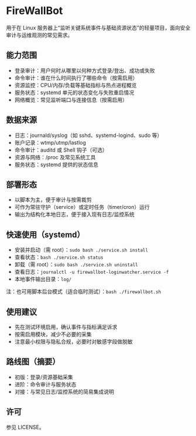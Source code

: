 # FireWallBot

用于在 Linux 服务器上“监听关键系统事件与基础资源状态”的轻量项目，面向安全审计与运维观测的常见需求。

## 能力范围

- 登录审计：用户何时从哪里以何种方式登录/登出、成功或失败
- 命令审计：谁在什么时间执行了哪些命令（按需启用）
- 资源监控：CPU/内存/负载等基础指标与热点进程概览
- 服务状态：systemd 单元的状态变化与失败重启情况
- 网络概览：常见监听端口与连接信息（按需启用）

## 数据来源

- 日志：journald/syslog（如 sshd、systemd-logind、sudo 等）
- 账户记录：wtmp/utmp/lastlog
- 命令审计：auditd 或 Shell 钩子（可选）
- 资源与网络：/proc 及常见系统工具
- 服务状态：systemd 提供的状态信息

## 部署形态

- 以脚本为主，便于审计与按需裁剪
- 可作为常驻守护（service）或定时任务（timer/cron）运行
- 输出为结构化本地日志，便于接入现有日志/监控系统

## 快速使用（systemd）

- 安装并启动（需 root）：`sudo bash ./service.sh install`
- 查看状态：`bash ./service.sh status`
- 卸载（需 root）：`sudo bash ./service.sh uninstall`
- 查看日志：`journalctl -u firewallbot-loginwatcher.service -f`
- 本地事件输出目录：`log/`

注：也可用脚本后台模式（适合临时测试）：`bash ./firewallbot.sh`

## 使用建议

- 先在测试环境启用，确认事件与指标满足诉求
- 按需启用模块，减少不必要的采集
- 注意最小权限与隐私合规，必要时对敏感字段做脱敏

## 路线图（摘要）

- 初版：登录/资源基础采集
- 进阶：命令审计与服务状态
- 对接：与常见日志/监控系统的简易集成说明

## 许可

参见 LICENSE。
